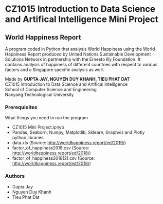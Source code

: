 # CZ1015 Introduction to Data Science and Artifical Intelligence Mini Project
## World Happiness Report 
A program coded in Python that analysis World Happiness using the World Happiness Report produced by United Nations Sustainable Development Solutions Network in partnership with the Ernesto Illy Foundation. It contains analysis of happiness of different countries with respect to various factors and a Singapore specific analysis as well. 

Made by **GUPTA JAY, NGUYEN DUY KHANH, TIEU PHAT DAT**  
CZ1015 Introduction to Data Science and Artifical Intelligence  
School of Computer Science and Engineering  
Nanyang Technological University  

### Prerequisites
What things you need to run the program

* CZ1015 Mini Project.ipnyb
* Pandas, Seaborn, Numpy, Matplotlib, Sklearn, Graphviz and Plotly python libraries
* data.xls (Source: http://worldhappiness.report/ed/2019/)
* factor_of_happiness2018.csv (Source: http://worldhappiness.report/ed/2018/)
* factor_of_happiness2018(2).csv (Source: http://worldhappiness.report/ed/2018/)

### Authors
* Gupta Jay
* Nguyen Duy Khanh
* Tieu Phat Dat
